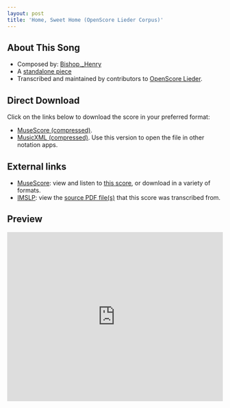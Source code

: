 ```yaml
---
layout: post
title: 'Home, Sweet Home (OpenScore Lieder Corpus)'
---
```


## About This Song

- Composed by: [Bishop,_Henry](https://fourscoreandmore.org/openscore/lieder/Bishop,_Henry)
- A [standalone piece](https://fourscoreandmore.org/openscore/lieder/Bishop,_Henry/_)
- Transcribed and maintained by contributors to [OpenScore Lieder].

[OpenScore Lieder]: https://musescore.com/openscore-lieder-corpus

## Direct Download

Click on the links below to download the score in your preferred format:
- [MuseScore (compressed)](https://github.com/openscore/lieder/blob/main/scores/Bishop,_Henry/_/Home,_Sweet_Home/lc6486038.mscz?raw=true).
- [MusicXML (compressed)](https://github.com/openscore/lieder/blob/main/scores/Bishop,_Henry/_/Home,_Sweet_Home/lc6486038.mxl?raw=true). Use this version to open the file in other notation apps.

## External links

- [MuseScore]: view and listen to [this score][MuseScore], or download in a variety of formats.
- [IMSLP]: view the [source PDF file(s)][IMSLP] that this score was transcribed from.

[MuseScore]: https://musescore.com/score/6486038
[IMSLP]: https://imslp.org/wiki/Special:ReverseLookup/119287

## Preview

<iframe width="100%" height="394" src="https://musescore.com/openscore-lieder-corpus/scores/6486038/embed" frameborder="0" allowfullscreen allow="autoplay; fullscreen"></iframe>
